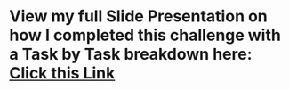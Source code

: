 # View my full Slide Presentation on how I completed this challenge with a Task by Task breakdown here: [Click this Link](https://docs.google.com/presentation/d/e/2PACX-1vTaFDmP-qz-UffsoaBtPeI9bFRLf49utcovIrVAGetBs-HiluC2MywE3LWIlScdVQ/pub?start=false&loop=false&delayms=3000)
